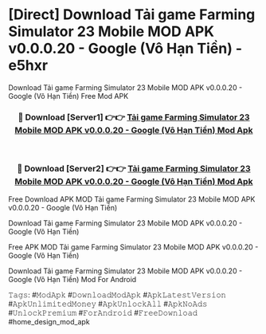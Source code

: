 # [Direct] Download Tải game Farming Simulator 23 Mobile MOD APK v0.0.0.20 - Google (Vô Hạn Tiền) - e5hxr
Download Tải game Farming Simulator 23 Mobile MOD APK v0.0.0.20 - Google (Vô Hạn Tiền) Free Mod APK

<div align="center">
<h3>🔴 Download [Server1] 👉👉 <a href="https://apk-comot.site?title=Tải_game_Farming_Simulator_23_Mobile_MOD_APK_v0.0.0.20_-_Google_(Vô_Hạn_Tiền)">Tải game Farming Simulator 23 Mobile MOD APK v0.0.0.20 - Google (Vô Hạn Tiền) Mod Apk</a></h3><br>

<h3>🔴 Download [Server2] 👉👉 <a href="https://apk-comot.site?title=Tải_game_Farming_Simulator_23_Mobile_MOD_APK_v0.0.0.20_-_Google_(Vô_Hạn_Tiền)">Tải game Farming Simulator 23 Mobile MOD APK v0.0.0.20 - Google (Vô Hạn Tiền) Mod Apk</a></h3>
</div>


Free Download APK MOD Tải game Farming Simulator 23 Mobile MOD APK v0.0.0.20 - Google (Vô Hạn Tiền)

Download Tải game Farming Simulator 23 Mobile MOD APK v0.0.0.20 - Google (Vô Hạn Tiền) 

Free APK MOD Tải game Farming Simulator 23 Mobile MOD APK v0.0.0.20 - Google (Vô Hạn Tiền) 

Download Tải game Farming Simulator 23 Mobile MOD APK v0.0.0.20 - Google (Vô Hạn Tiền) Mod For Android

𝚃𝚊𝚐𝚜: #𝙼𝚘𝚍𝙰𝚙𝚔 #𝙳𝚘𝚠𝚗𝚕𝚘𝚊𝚍𝙼𝚘𝚍𝙰𝚙𝚔 #𝙰𝚙𝚔𝙻𝚊𝚝𝚎𝚜𝚝𝚅𝚎𝚛𝚜𝚒𝚘𝚗 #𝙰𝚙𝚔𝚄𝚗𝚕𝚒𝚖𝚒𝚝𝚎𝚍𝙼𝚘𝚗𝚎𝚢 #𝙰𝚙𝚔𝚄𝚗𝚕𝚘𝚌𝚔𝙰𝚕𝚕 #𝙰𝚙𝚔𝙽𝚘𝙰𝚍𝚜 #𝚄𝚗𝚕𝚘𝚌𝚔𝙿𝚛𝚎𝚖𝚒𝚞𝚖 #𝙵𝚘𝚛𝙰𝚗𝚍𝚛𝚘𝚒𝚍 #𝙵𝚛𝚎𝚎𝙳𝚘𝚠𝚗𝚕𝚘𝚊𝚍 #home_design_mod_apk